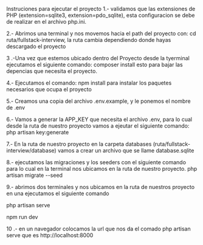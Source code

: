 Instruciones para ejecutar el proyecto
1.- validamos  que  las  extensiones de PHP (extension=sqlite3, extension=pdo_sqlite), esta configuracion se debe de realizar en el archivo php.ini.

2.- Abrimos  una terminal y nos movemos  hacia el path del proyecto  con:
    cd  ruta/fullstack-interview, la ruta cambia dependiendo donde  hayas  descargado el proyecto

3 .-Una vez que  estemos ubicado dentro del Proyecto desde la tyerminal ejecutamos el siguiente comando:
    composer  install 
    esto para bajar las depencias  que  necesita el proyecto.

4.- Ejecutamos el comando:
    npm install
    para instalar los paquetes  necesarios  que ocupa  el proyecto 

5.- Creamos  una  copia del archivo .env.example,  y le ponemos el  nombre de .env

6.- Vamos  a generar la APP_KEY que necesita el archivo .env, para lo cual desde la  ruta de  nuestro  proyecto vamos a ejeutar el siguiente comando:
    php artisan  key:generate

7.-  En la  ruta de  nuestro proyecto en la  carpeta databases (ruta/fullstack-interview/database) vamos a crear  un archivo que se  llame database.sqlite

8.-  ejecutamos las  migraciones y los seeders con el siguiente  comando para lo cual en la  terminal  nos ubicamos en la ruta de  nuestro proyecto.
    php artisan migrate --seed


9.- abrimos dos  terminales  y nos  ubicamos en la ruta de  nuestros  proyecto  en una  ejecutamos  el siguiente comando 

php artisan serve  

npm run dev

10 .- en un navegador  colocamos la  url  que nos  da el comado php artisan serve que es  http://localhost:8000
